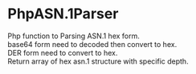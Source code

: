 # PhpASN.1Parser
Php function to Parsing ASN.1 hex form.<br>
base64 form need to decoded then convert to hex.<br>
DER form need to convert to hex.<br>
Return array of hex asn.1 structure with specific depth.
